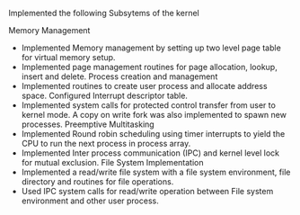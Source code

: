 Implemented the following Subsytems of the kernel

Memory Management
* Implemented Memory management by setting up two level page table for virtual memory setup.
* Implemented page management routines for page allocation, lookup, insert and delete.
Process creation and management
* Implemented routines to create user process and allocate address space. Configured Interrupt descriptor table.
* Implemented system calls for protected control transfer from user to kernel mode. A copy on write fork was also implemented to spawn new processes.
Preemptive Multitasking
* Implemented Round robin scheduling using timer interrupts to yield the CPU to run the next process in process array.
* Implemented Inter process communication (IPC) and kernel level lock for mutual exclusion.
File System Implementation
* Implemented a read/write file system with a file system environment, file directory and routines for file operations.
* Used IPC system calls for read/write operation between File system environment and other user process.

